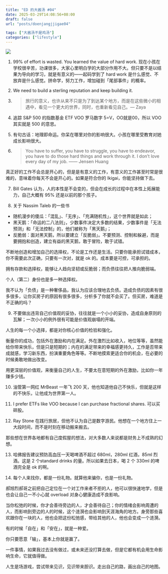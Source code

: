 ```yaml
---
title: "ED 的大酱汤 #04"
date: 2025-03-29T14:08:56+08:00
draft: false
url: "posts/doenjangjjigae04"

tags: ["大酱汤不是鸡汤"]
categories: ["lifestyle"]
---
```


![](/img/zhipark.jpeg)




1. 99% of effort is wasted. You learned the value of hard work. 现在小孩在学校很辛苦，功课很多，大家心里明白学的大部分作用不大。但只要不是以结果为导向的学习，就是有意义的——起码学到了 hard work 是什么感觉、不放弃是什么感觉。拼命学，努力工作，增加碰到「尾部事件」的概率。

2. We need to build a sterling reputation and keep building it. 

3. > 旅行的意义，也许从来不只是为了到达某个地方，而是在这些微小的相遇中，看见一个更大的世界，同时，也重新看见自己。— Zaya

4. 追踪 S&P 500 的指数基金 ETF VOO 罗马数字 5=V，OO就是00，所以 VOO 其实就是 500 的意思。

5. 有句古话：地理即命运。你呆在哪里对你的影响很大。小孩在哪里受教育对她成长影响很大。


6. > You have to suffer, you have to struggle, you have to endeavor, you have to do those hard things and work through it. I don’t love every day of my job. —— Jensen Huang

真正好的工作不会总是开心的，但是是有意义的工作，有意义的工作甚至时常是很难的，意味着你每天不会是开心的。如果是符合你的 Ikigai，你能坚持做下去。

7. Bill Gates 认为，人的本性是不会变的，但会在成长的过程中在本性上拓展能力，自己大概有 95% 还是以前的那个孩子。


8. 关于 Nassim Taleb 的一些书

- 随机漫步的傻瓜：「混乱」、「无序」、「充满随机性」，这个世界就是如此；
- 黑天鹅：「命运的二八法则」，少数事件决定大多数的结果，少数事件是「无法预测」和「无法控制」的，他们被称为「黑天鹅」；
- 反脆弱：面对黑天鹅，所以要建立「反脆弱」。不要预测、控制和躲避，而是要拥抱和创造，建立有益的黑天鹅，敢于冒险，敢于试错。

不断地创造和增加自己的选择权，不论是工作还是生活。只要你能承担试错成本，你不需要此次正确，只要有一次对，就是 ok 的。成本要是可控，可承担的。

拥有存款和选择权，能够让人趋向坚韧或反脆弱；而负债往往把人推向脆弱端。

个人（第二）身份也是多一种选择权。

我不认为「负债」是一种奢侈品，我认为应该合理地去负债。造成负债的因素有很多很多，让你买房子的原因有很多很多，分析多了你就不会买了。但买房，难道是不正确的吗？





9. 不要做出违背自己价值观的妥协，往往就是一个小小的妥协，造成自身原则的瓦解；一次小小的例外很有可能是价值观崩塌的开端。

人生的每一个小选择，都是对你核心价值的检验和强化。

衡量你的成功，包括外在激励和内在满足。外在激烈比如收入，地位等等，虽然能给你带来快乐，但是只是短期的；内在的满足带来的幸福感更持久，工作是否带来成就感，学习新东西，扮演重要角色等等。不断地摸索更适合你的机会，在必要的时候勇敢地做出改变。

用更深层的价值观，来衡量自己的人生，不要太在意短期的外在激励，比如你一年赚多少钱。






10. 油管第一网红 MrBeast 一年飞 200 天，他也知道他自己不快乐，但就是这样的不快乐，让他成为世界第一人。


11. I prefer ETFs like VOO because I can purchase fractional shares. 可以买碎股。


12. Ray Stone 在践行旅居，但他不认为自己是数字游民。他想在一个地方住上一大段时间，而不是时刻在移动搬来搬去。

那些想在世界各地都有自己度假屋的想法，对大多数人来说都是财务上不成熟的幻想。


13. 哈佛报告建议预防高血压一天喝啤酒不超过 680ml，280ml 红酒，85ml 烈酒。这是 2 个standard drinks 的量。所以如果去日本，喝 2 个 330ml 的啤酒完全是 ok 的啊。


14. 每个人来找你，都是一份礼物。就算他来骗你，也是一份礼物。

郝旭烈郝哥之前把自己定位在一个对工作来者不拒的人，他可以很快速地学，但是也会让自己一不小心就 overload 对身心健康造成不良影响。

当你松弛的时候，你才会善待旁边的人，才会善待自己；你的情绪会影响周遭的人，而影响到旁边的人的时候，这个涟漪也会影响到天涯海角的地方。身旁那些喜欢跟你在一块的人，他也会把这份松弛感，带给其他的人，他也会变成一个涟漪。

有的时候「自在」和「安在」，就是一种爱。

你只要愿意「输」，基本上你就是赢了。

一件事情，如果我过去没有做过，或未来还没打算去做，但是它都有机会用生命影响生命，它就值得做。 

人生是场游戏，尝试带来见识，见识带来胆识。走出自己的路，画出自己的地图。 


